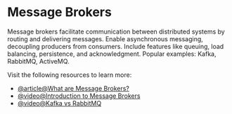 # Message Brokers

Message brokers facilitate communication between distributed systems by routing and delivering messages. Enable asynchronous messaging, decoupling producers from consumers. Include features like queuing, load balancing, persistence, and acknowledgment. Popular examples: Kafka, RabbitMQ, ActiveMQ.

Visit the following resources to learn more:

- [@article@What are Message Brokers?](https://www.ibm.com/topics/message-brokers)
- [@video@Introduction to Message Brokers](https://www.youtube.com/watch?v=57Qr9tk6Uxc)
- [@video@Kafka vs RabbitMQ](https://www.youtube.com/watch?v=_5mu7lZz5X4)
